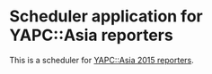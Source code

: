 # Scheduler application for YAPC::Asia reporters

This is a scheduler for [YAPC::Asia 2015 reporters](http://gihyo.jp/news/info/2015/07/0301).
